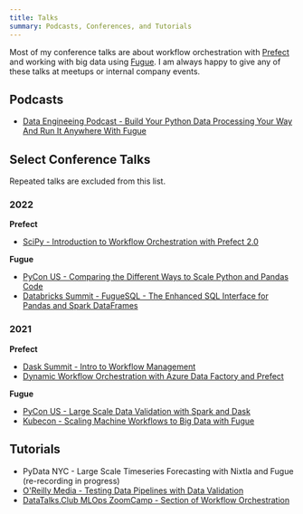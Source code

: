 ```yaml
---
title: Talks
summary: Podcasts, Conferences, and Tutorials
---
```


Most of my conference talks are about workflow orchestration with [Prefect](https://github.com/PrefectHQ/prefect) and working with big data using [Fugue](https://github.com/fugue-project/fugue/). I am always happy to give any of these talks at meetups or internal company events.

## Podcasts

* [Data Engineeing Podcast - Build Your Python Data Processing Your Way And Run It Anywhere With Fugue](https://www.dataengineeringpodcast.com/fugue-python-data-processing-episode-266/)

## Select Conference Talks

Repeated talks are excluded from this list.

### 2022

**Prefect**

* [SciPy - Introduction to Workflow Orchestration with Prefect 2.0](https://www.youtube.com/watch?v=XL4wgLUp-VA)

**Fugue**

* [PyCon US - Comparing the Different Ways to Scale Python and Pandas Code](https://www.youtube.com/watch?v=b3ae0m_XTys)
* [Databricks Summit - FugueSQL - The Enhanced SQL Interface for Pandas and Spark DataFrames](https://www.youtube.com/watch?v=F9uzZh5dC0M)

### 2021

**Prefect**
* [Dask Summit - Intro to Workflow Management](https://www.youtube.com/watch?v=awXYHAkY2To)
* [Dynamic Workflow Orchestration with Azure Data Factory and Prefect](https://www.youtube.com/watch?v=AjAu5GuRXbw)

**Fugue**
* [PyCon US - Large Scale Data Validation with Spark and Dask](https://www.youtube.com/watch?v=2AdvBgjO_3Q)
* [Kubecon - Scaling Machine Workflows to Big Data with Fugue](https://www.youtube.com/watch?v=fDIRMiwc0aA)

## Tutorials

* PyData NYC - Large Scale Timeseries Forecasting with Nixtla and Fugue (re-recording in progress)
* [O'Reilly Media - Testing Data Pipelines with Data Validation](https://www.oreilly.com/live-events/testing-data-pipelines-with-data-validation/0636920061252/0636920075459/)
* [DataTalks.Club MLOps ZoomCamp - Section of Workflow Orchestration](https://github.com/DataTalksClub/mlops-zoomcamp)
